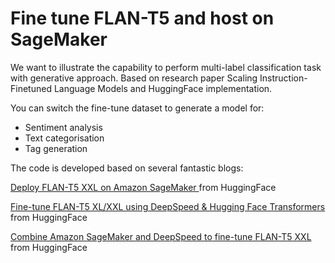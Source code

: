 # Fine tune FLAN-T5 and host on SageMaker

We want to illustrate the capability to perform multi-label classification task with generative approach. Based on research paper Scaling Instruction-Finetuned Language Models and HuggingFace implementation. 

You can switch the fine-tune dataset to generate a model for: 
* Sentiment analysis
* Text categorisation
* Tag generation  



The code is developed based on several fantastic blogs: 

[Deploy FLAN-T5 XXL on Amazon SageMaker ](https://www.philschmid.de/deploy-flan-t5-sagemaker) from HuggingFace

[Fine-tune FLAN-T5 XL/XXL using DeepSpeed & Hugging Face Transformers](https://www.philschmid.de/fine-tune-flan-t5-deepspeed) from HuggingFace

[Combine Amazon SageMaker and DeepSpeed to fine-tune FLAN-T5 XXL](https://www.philschmid.de/sagemaker-deepspeed) from HuggingFace
